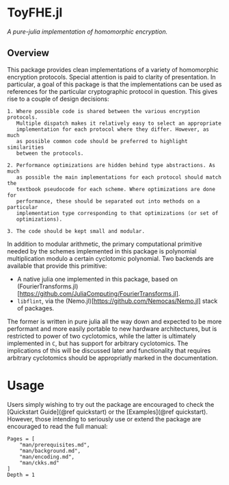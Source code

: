 # ToyFHE.jl

*A pure-julia implementation of homomorphic encryption.*

## Overview

This package provides clean implementations of a variety of homomorphic
encryption protocols. Special attention is paid to clarity of presentation.
In particular, a goal of this package is that the implementations can be used
as references for the particular cryptographic protocol in question. This gives
rise to a couple of design decisions:

    1. Where possible code is shared between the various encryption protocols.
       Multiple dispatch makes it relatively easy to select an appropriate
       implementation for each protocol where they differ. However, as much
       as possible common code should be preferred to highlight similarities
       between the protocols.

    2. Performance optimizations are hidden behind type abstractions. As much
       as possible the main implementations for each protocol should match the
       textbook pseudocode for each scheme. Where optimizations are done for
       performance, these should be separated out into methods on a particular
       implementation type corresponding to that optimizations (or set of
       optimizations).

    3. The code should be kept small and modular.

In addition to modular arithmetic, the primary computational primitive needed
by the schemes implemented in this package is polynomial multiplication modulo
a certain cyclotomic polynomial. Two backends are available that provide this
primitive:

- A native julia one implemented in this package, based on
(FourierTransforms.jl)[https://github.com/JuliaComputing/FourierTransforms.jl].
- `libflint`, via the (Nemo.jl)[https://github.com/Nemocas/Nemo.jl] stack of packages.

The former is written in pure julia all the way down and
expected to be more performant and more easily portable to new hardware
architectures, but is restricted to power of two cyclotomics, while the latter
is ultimately implemented in `C`, but has support for arbitrary cyclotomics.
The implications of this will be discussed later and functionality that requires
arbitrary cyclotomics should be appropriatly marked in the documentation.

# Usage

Users simply wishing to try out the package are encouraged to check the
[Quickstart Guide](@ref quickstart) or the [Examples](@ref quickstart).
However, those intending to seriously use or extend the package are encouraged
to read the full manual:
```@contents
Pages = [
    "man/prerequisites.md",
    "man/background.md",
    "man/encoding.md",
    "man/ckks.md"
]
Depth = 1
```

